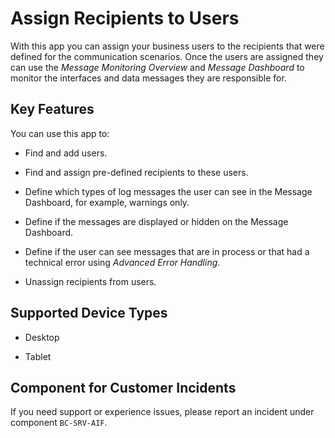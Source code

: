 <!-- loio576fa8d8c74443b18c622068b6f55fa4 -->

# Assign Recipients to Users



With this app you can assign your business users to the recipients that were defined for the communication scenarios. Once the users are assigned they can use the *Message Monitoring Overview* and *Message Dashboard* to monitor the interfaces and data messages they are responsible for.



## Key Features

You can use this app to:



-   Find and add users.

-   Find and assign pre-defined recipients to these users.

-   Define which types of log messages the user can see in the Message Dashboard, for example, warnings only.

-   Define if the messages are displayed or hidden on the Message Dashboard.

-   Define if the user can see messages that are in process or that had a technical error using *Advanced Error Handling*.

-   Unassign recipients from users.




<a name="loio576fa8d8c74443b18c622068b6f55fa4__supported_devices"/>

## Supported Device Types

-   Desktop

-   Tablet




<a name="loio576fa8d8c74443b18c622068b6f55fa4__customer_component"/>

## Component for Customer Incidents

If you need support or experience issues, please report an incident under component `BC-SRV-AIF`.

